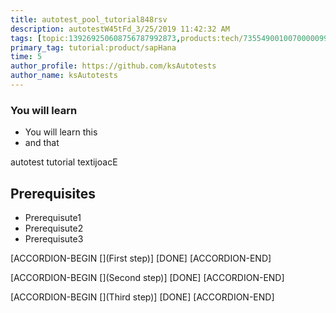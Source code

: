 ```yaml
---
title: autotest_pool_tutorial848rsv
description: autotestW45tFd_3/25/2019 11:42:32 AM
tags: [topic:139269250608756787992873,products:tech/73554900100700000996,tutorial:experience/advanced]
primary_tag: tutorial:product/sapHana
time: 5
author_profile: https://github.com/ksAutotests
author_name: ksAutotests
---
```

### You will learn
- You will learn this
- and that

autotest tutorial textijoacE

## Prerequisites
- Prerequisute1
- Prerequisute2
- Prerequisute3

[ACCORDION-BEGIN [](First step)]
[DONE]
[ACCORDION-END]

[ACCORDION-BEGIN [](Second step)]
[DONE]
[ACCORDION-END]

[ACCORDION-BEGIN [](Third step)]
[DONE]
[ACCORDION-END]

